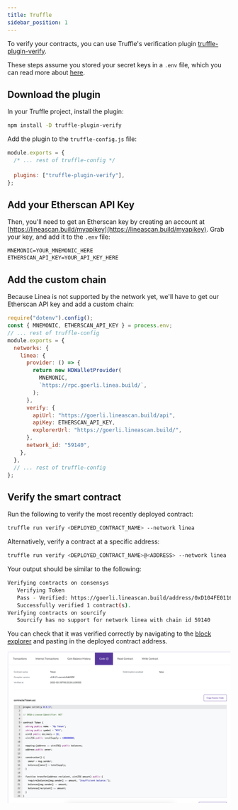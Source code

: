 ```yaml
---
title: Truffle
sidebar_position: 1
---
```


To verify your contracts, you can use Truffle's verification plugin [truffle-plugin-verify](https://github.com/rkalis/truffle-plugin-verify).

These steps assume you stored your secret keys in a `.env` file, which you can read more about [here](./../deploy-smart-contract/truffle.mdx/#truffle-configjs).

## Download the plugin

In your Truffle project, install the plugin:

```bash
npm install -D truffle-plugin-verify
```

Add the plugin to the `truffle-config.js` file:

```javascript
module.exports = {
  /* ... rest of truffle-config */

  plugins: ["truffle-plugin-verify"],
};
```

## Add your Etherscan API Key

Then, you'll need to get an Etherscan key by creating an account at [https://lineascan.build/myapikey](https://lineascan.build/myapikey). Grab your key, and add it to the `.env` file:

```
MNEMONIC=YOUR_MNEMONIC_HERE
ETHERSCAN_API_KEY=YOUR_API_KEY_HERE
```

## Add the custom chain

Because Linea is not supported by the network yet, we'll have to get our Etherscan API key and add a custom chain:

```javascript
require("dotenv").config();
const { MNEMONIC, ETHERSCAN_API_KEY } = process.env;
// ... rest of truffle-config
module.exports = {
  networks: {
    linea: {
      provider: () => {
        return new HDWalletProvider(
          MNEMONIC,
          `https://rpc.goerli.linea.build/`,
        );
      },
      verify: {
        apiUrl: "https://goerli.lineascan.build/api",
        apiKey: ETHERSCAN_API_KEY,
        explorerUrl: "https://goerli.lineascan.build/",
      },
      network_id: "59140",
    },
  },
  // ... rest of truffle-config
};
```

## Verify the smart contract

Run the following to verify the most recently deployed contract:

```bash
truffle run verify <DEPLOYED_CONTRACT_NAME> --network linea
```

Alternatively, verify a contract at a specific address:

```bash
truffle run verify <DEPLOYED_CONTRACT_NAME>@<ADDRESS> --network linea
```

Your output should be similar to the following:

```bash
Verifying contracts on consensys
   Verifying Token
   Pass - Verified: https://goerli.lineascan.build/address/0xD104FE0116aFdB588798133B13965FEC5d2eEd35#code
   Successfully verified 1 contract(s).
Verifying contracts on sourcify
   Sourcify has no support for network linea with chain id 59140
```

You can check that it was verified correctly by navigating to the [block explorer](https://goerli.lineascan.build/) and pasting in the deployed contract address.

![verified contract](./../../../../static/img/quests/blockscout_verification.png)

